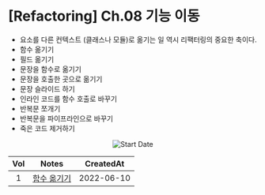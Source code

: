 # [Refactoring] Ch.08 기능 이동

- 요소를 다른 컨텍스트 (클래스나 모듈)로 옮기는 일 역시 리팩터링의 중요한 축이다.
- 함수 옮기기
- 필드 옮기기
- 문장을 함수로 옮기기
- 문장을 호출한 곳으로 옮기기
- 문장 슬라이드 하기
- 인라인 코드를 함수 호출로 바꾸기
- 반복문 쪼개기
- 반복문을 파이프라인으로 바꾸기
- 죽은 코드 제거하기

<div align="center">

![Start Date](https://img.shields.io/badge/Start%20Date-2022--05--25-23d16b.svg)

| Vol |          Notes           | CreatedAt  |
| :-: | :----------------------: | :--------: |
|  1  | [함수 옮기기](ch08-1.md) | 2022-06-10 |

</div>
